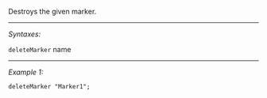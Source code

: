 Destroys the given marker.


---
*Syntaxes:*

`deleteMarker` name

---
*Example 1:*

```sqf
deleteMarker "Marker1";
```